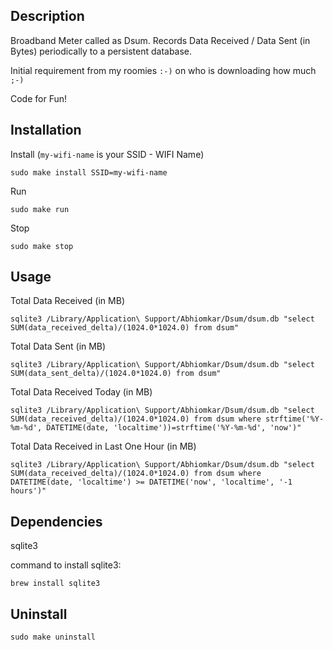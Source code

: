Description
-----------
Broadband Meter called as Dsum. Records Data Received / Data Sent (in Bytes)
periodically to a persistent database.

Initial requirement from my roomies `:-)` on who is downloading how much `;-)`

Code for Fun!

Installation
------------
Install (`my-wifi-name` is your SSID - WIFI Name)
    
    sudo make install SSID=my-wifi-name

Run

    sudo make run

Stop

    sudo make stop

Usage
-----
Total Data Received (in MB)

    sqlite3 /Library/Application\ Support/Abhiomkar/Dsum/dsum.db "select SUM(data_received_delta)/(1024.0*1024.0) from dsum"

Total Data Sent (in MB)

    sqlite3 /Library/Application\ Support/Abhiomkar/Dsum/dsum.db "select SUM(data_sent_delta)/(1024.0*1024.0) from dsum"

Total Data Received Today (in MB)

    sqlite3 /Library/Application\ Support/Abhiomkar/Dsum/dsum.db "select SUM(data_received_delta)/(1024.0*1024.0) from dsum where strftime('%Y-%m-%d', DATETIME(date, 'localtime'))=strftime('%Y-%m-%d', 'now')"

Total Data Received in Last One Hour (in MB)

    sqlite3 /Library/Application\ Support/Abhiomkar/Dsum/dsum.db "select SUM(data_received_delta)/(1024.0*1024.0) from dsum where DATETIME(date, 'localtime') >= DATETIME('now', 'localtime', '-1 hours')"

Dependencies
------------
sqlite3

command to install sqlite3:

    brew install sqlite3

Uninstall
---------

    sudo make uninstall

